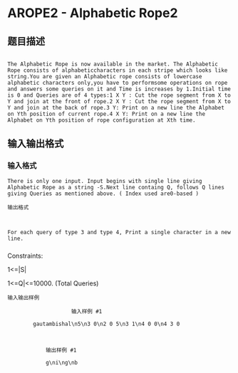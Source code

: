 # AROPE2 - Alphabetic Rope2

## 题目描述

```

The Alphabetic Rope is now available in the market. The Alphabetic Rope consists of alphabeticcharacters in each stripe which looks like string.You are given an Alphabetic rope consists of lowercase alphabetic characters only,you have to performsome operations on rope and answers some queries on it and Time is increases by 1.Initial time is 0 and Queries are of 4 types:1 X Y : Cut the rope segment from X to Y and join at the front of rope.2 X Y : Cut the rope segment from X to Y and join at the back of rope.3 Y: Print on a new line the Alphabet on Yth position of current rope.4 X Y: Print on a new line the Alphabet on Yth position of rope configuration at Xth time.

```

## 输入输出格式

### 输入格式

`There is only one input. Input begins with single line giving Alphabetic Rope as a string -S.Next line containg Q, follows Q lines giving Queries as mentioned above. ( Index used are0-based )`

    输出格式

    

    For each query of type 3 and type 4, Print a single character in a new line.

### 

Constraints:

1<=|S|

1<=Q|<=10000. (Total Queries)

    输入输出样例

                        输入样例 #1

            gautambishal\n5\n3 0\n2 0 5\n3 1\n4 0 0\n4 3 0
```


            输出样例 #1

            g\ni\ng\nb
```


            

    

    

<!--  -->

